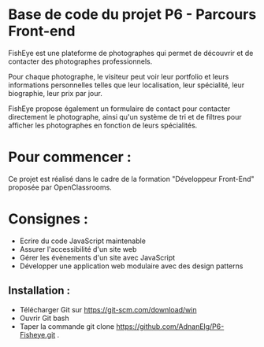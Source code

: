 # Base de code du projet P6 - Parcours Front-end


FishEye est une plateforme de photographes qui permet de découvrir et de contacter des photographes professionnels.

Pour chaque photographe, le visiteur peut voir leur portfolio et leurs informations personnelles telles que leur localisation, leur spécialité, leur biographie, leur prix par jour.

FishEye propose également un formulaire de contact pour contacter directement le photographe, ainsi qu'un système de tri et de filtres pour afficher les photographes en fonction de leurs spécialités.

# Pour commencer :


Ce projet est réalisé dans le cadre de la formation "Développeur Front-End" proposée par OpenClassrooms.

# Consignes :


- Ecrire du code JavaScript maintenable
- Assurer l'accessibilité d'un site web
- Gérer les évènements d'un site avec JavaScript
- Développer une application web modulaire avec des design patterns

## Installation :


- Télécharger Git sur https://git-scm.com/download/win
- Ouvrir Git bash
- Taper la commande git clone https://github.com/AdnanElg/P6-Fisheye.git .
